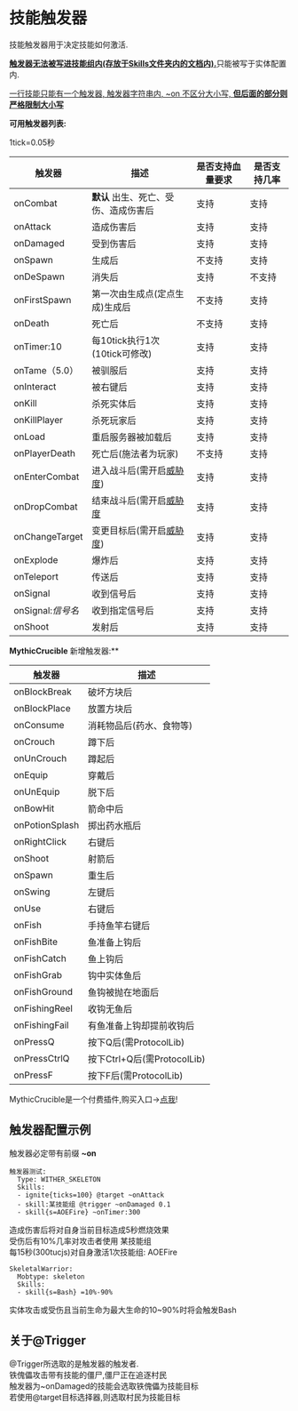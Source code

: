 技能触发器
==============

技能触发器用于决定技能如何激活.

<u>**触发器无法被写进技能组内(存放于Skills文件夹内的文档内).**</u>只能被写于实体配置内.  

<u>一行技能只能有一个触发器, 触发器字符串内, ~on 不区分大小写, **但后面的部分则严格限制大小写**</u>

**可用触发器列表:**

1tick=0.05秒

| 触发器                | 描述                                     | 是否支持血量要求 | 是否支持几率 |
|-----------------------|------------------------------------------|------------------|--------------|
| onCombat              | **默认** 出生、死亡、受伤、造成伤害后    | 支持             | 支持         |
| onAttack              | 造成伤害后                               | 支持             | 支持         |
| onDamaged             | 受到伤害后                               | 支持             | 支持         |
| onSpawn               | 生成后                                   | 不支持           | 支持         |
| onDeSpawn             | 消失后                                   | 支持             | 不支持       |
| onFirstSpawn          | 第一次由生成点(定点生成)生成后           | 不支持           | 支持         |
| onDeath               | 死亡后                                   | 不支持           | 支持         |
| onTimer:10            | 每10tick执行1次(10tick可修改)                | 支持             | 支持         |
| onTame（5.0）               | 被驯服后                      | 支持             | 支持         |
| onInteract            | 被右键后                                 | 支持             | 支持         |
| onKill                | 杀死实体后                               | 支持             | 支持         |
| onKillPlayer          | 杀死玩家后                               | 支持             | 支持         |
| onLoad               | 重启服务器被加载后                      | 支持             | 支持         |
| onPlayerDeath         | 死亡后(施法者为玩家)                     | 不支持           | 支持         |
| onEnterCombat         | 进入战斗后(需开启[威胁度](/实体/威胁度)) | 支持             | 支持         |
| onDropCombat          | 结束战斗后(需开启[威胁度](/实体/威胁度)  | 支持             | 支持         |
| onChangeTarget        | 变更目标后(需开启[威胁度](/实体/威胁度)) | 支持             | 支持         |
| onExplode             | 爆炸后                                   | 支持             | 支持         |
| onTeleport            | 传送后                                   | 支持             | 支持         |
| onSignal              | 收到信号后                               | 支持             | 支持         |
| onSignal:*信号名*     | 收到指定信号后                           | 支持             | 支持         |
| onShoot               | 发射后                                   | 支持             | 支持         |

**MythicCrucible** 新增触发器:**

| 触发器                | 描述                        |
|-----------------------|-----------------------------|
| onBlockBreak          | 破坏方块后                  |
| onBlockPlace          | 放置方块后                  |
| onConsume             | 消耗物品后(药水、食物等)    |
| onCrouch              | 蹲下后                      |
| onUnCrouch            | 蹲起后                      |
| onEquip               | 穿戴后                      |
| onUnEquip             | 脱下后                      |
| onBowHit              | 箭命中后                    |
| onPotionSplash        | 掷出药水瓶后                |
| onRightClick          | 右键后                      |
| onShoot               | 射箭后                      |
| onSpawn               | 重生后                      |
| onSwing               | 左键后                      |
| onUse                 | 右键后             |
| onFish                | 手持鱼竿右键后              |
| onFishBite            | 鱼准备上钩后                |
| onFishCatch           | 鱼上钩后                    |
| onFishGrab            | 钩中实体鱼后                |
| onFishGround          | 鱼钩被抛在地面后            |
| onFishingReel         | 收钩无鱼后                  |
| onFishingFail         | 有鱼准备上钩却提前收钩后    |
| onPressQ              | 按下Q后(需ProtocolLib)      |
| onPressCtrlQ          | 按下Ctrl+Q后(需ProtocolLib) |
| onPressF              | 按下F后(需ProtocolLib)      |

MythicCrucible是一个付费插件,购买入口->[点我](https://mythiccraft.io/index.php?resources/crucible-create-unbelievable-mythic-items.2/)!

触发器配置示例
--------------

触发器必定带有前缀 **~on**

    触发器测试:
      Type: WITHER_SKELETON
      Skills:
      - ignite{ticks=100} @target ~onAttack
      - skill:某技能组 @trigger ~onDamaged 0.1
      - skill{s=AOEFire} ~onTimer:300

造成伤害后将对自身当前目标造成5秒燃烧效果  
受伤后有10%几率对攻击者使用 某技能组  
每15秒(300tucjs)对自身激活1次技能组: AOEFire

<!-- -->

    SkeletalWarrior:
      Mobtype: skeleton
      Skills:
      - skill{s=Bash} =10%-90%

实体攻击或受伤且当前生命为最大生命的10~90%时将会触发Bash

关于@Trigger
---------------------

@Trigger所选取的是触发器的触发者.  
铁傀儡攻击带有技能的僵尸,僵尸正在追逐村民  
触发器为~onDamaged的技能会选取铁傀儡为技能目标  
若使用@target目标选择器,则选取村民为技能目标